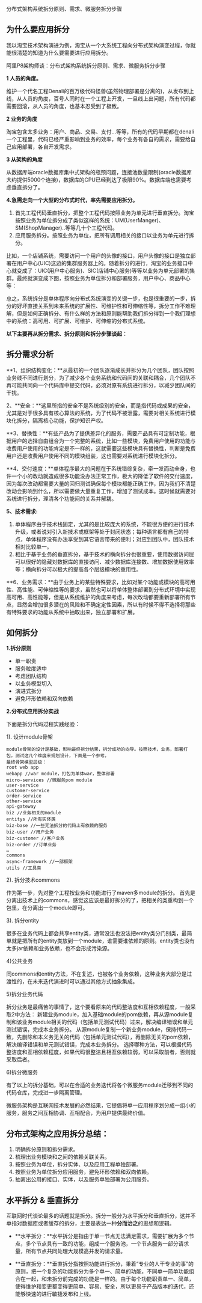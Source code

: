分布式架构系统拆分原则、需求、微服务拆分步骤


## 为什么要应用拆分 ##
我以淘宝技术架构演进为例，淘宝从一个大系统工程向分布式架构演变过程，你就能很清楚的知道为什么要需要进行应用拆分。

阿里P8架构师谈：分布式架构系统拆分原则、需求、微服务拆分步骤

**1 人员的角度。**

维护一个代名工程Denali的百万级代码怪兽(虽然物理部署是分离的)，从发布到上线，从人员的角度，百号人同时在一个工程上开发，一旦线上出问题，所有代码都需要回滚，从人员的角度，也基本忍受到了极致。

**2 业务的角度**

淘宝包含太多业务：用户、商品、交易、支付…等等，所有的代码早期都在denali一个工程里，代码已经严重影响到业务的效率，每个业务有各自的需求，需要给自己应用部署，各自开发需求。

**3 从架构的角度**

从数据库端oracle数据库集中式架构的瓶颈问题，连接池数量限制(oracle数据库大约提供5000个连接)，数据库的CPU已经到达了极限90%。数据库端也需要考虑垂直拆分了。

**4.急需走向一个大型的分布式时代，率先需要应用拆分。**


1. 首先工程代码垂直拆分，把整个工程代码按照业务为单元进行垂直拆分。淘宝按照业务为单位拆分成了类似这样的系统：UM(UserManger)、SM(ShopManager)..等等几十个工程代码。
2. 应用服务拆分。按照业务为单位，把所有调用相关的接口以业务为单元进行拆分。

比如，一个店铺系统，需要访问一个用户的头像的接口，用户头像的接口是独立部署在用户中心(UIC)这边的集群服务器上的。随着拆分的进行，淘宝的业务接口中心就变成了：UIC(用户中心服务)、SIC(店铺中心服务)等等以业务为单元部署的集群。最终就演变成下图，按照业务为单位拆分和部署服务，用户中心、商品中心等：

总之，系统拆分是单体程序向分布式系统演变的关键一步，也是很重要的一步，拆分的好坏直接关系到未来系统的扩展性、可维护性和可伸缩性等，拆分工作不难理解，但是如何正确拆分、有什么样的方法和原则能帮助我们拆分得到一个我们理想中的系统：高可用、可扩展、可维护、可伸缩的分布式系统。

**以下主要再从拆分需求、拆分原则和拆分步骤谈起：**

## 拆分需求分析 ##

**1、组织结构变化：**从最初的一个团队逐渐成长并拆分为几个团队，团队按照业务线不同进行划分，为了减少各个业务系统和代码间的关联和耦合，几个团队不再可能共同向一个代码库中提交代码，必须对原有系统进行拆分，以减少团队间的干扰。

2、**安全：**这里所指的安全不是系统级别的安全，而是指代码或成果的安全，尤其是对于很多具有核心算法的系统，为了代码不被泄露，需要对相关系统进行模块化拆分，隔离核心功能，保护知识产权。

**3、替换性：**有些产品为了提供差异化的服务，需要产品具有可定制功能，根据用户的选择自由组合为一个完整的系统，比如一些模块，免费用户使用的功能与收费用户使用的功能肯定是不一样的，这就需要这些模块具有替换性，判断是免费用户还是收费用户使用不同的模块组装，这也需要对系统进行模块化拆分。

**4、交付速度：**单体程序最大的问题在于系统错综复杂，牵一发而动全身，也许一个小的改动就造成很多功能没办法正常工作，极大的降低了软件的交付速度，因为每次改动都需要大量的回归测试确保每个模块都能正确工作，因为我们不清楚改动会影响到什么，所以需要做大量重复工作，增加了测试成本。这时候就需要对系统进行拆分，理清各个功能间的关系并解耦。

**5、技术需求:**

1. 单体程序由于技术栈固定，尤其的是比较庞大的系统，不能很方便的进行技术升级，或者说对引入新技术或框架等处于封闭状态；每种语言都有自己的特点，单体程序没有办法享受到其它语言带来的便利；对应到团队中，团队技术相对比较单一。 
1. 相比于基于业务的垂直拆分，基于技术的横向拆分也很重要，使用数据访问层可以很好的隐藏对数据库的直接访问、减少数据库连接数、增加数据使用效率等；横向拆分可以极大的提高各个层级模块的重用性。

**6、业务需求：**由于业务上的某些特殊要求，比如对某个功能或模块的高可用性、高性能、可伸缩性等的要求，虽然也可以将单体整体部署到分布式环境中实现高可用、高性能等，但是从系统维护的角度来考虑，每次改动都要重新部署所有节点，显然会增加很多潜在的风险和不确定定性因素，所以有时候不得不选择将那些有特殊要求的功能从系统中抽取出来，独立部署和扩展。


## 如何拆分 ##
**1.拆分原则**

- 单一职责
- 服务粒度适中
- 考虑团队结构
- 以业务模型切入
- 演进式拆分
- 避免环形依赖和双向依赖

**2.分布式应用拆分实战**

下面是拆分代码过程实践经验：

1). 设计module骨架

	module骨架的设计是基础，影响最终拆分结果，拆分成功的向导。按照技术，业务，部署打包，测试这几个维度来规划设计，下面是一个参考。
	最终骨架模型层级：
	root web app
	webapp //war module，打包为单体war，整体部署
	micro-services //微服务pom module
	user-service
	customer-service
	order-service
	other-service
	api-gateway
	biz //业务相关的module
	entitys //所有实体类
	biz-base //一些无法拆分的代码上有依赖的服务
	biz-user //用户业务
	biz-customer //客户业务
	biz-order //订单业务
	…
	commons
	async-framework //一部框架
	utils //工具类

2). 拆分技术commons

作为第一步，先对整个工程按业务和功能进行了maven多module的拆分。
首先是分离出技术上的commons，感觉这应该是最好拆分的了，把相关的类重构到一个包里，在分离出一个module即可。

3). 拆分entity

很多在业务代码上都会共享entity类，通常没法也没法把entity类分门别类，最简单就是把所有的entity类放到一个module，谁需要谁依赖的原则。entity类也没有太多jar依赖和业务依赖，也不会形成污染源。

4)公共业务

同commons和entity方法，不在复述，也被各个业务依赖，这种业务大部分是过渡性的，在未来迭代演进时可以通过其他方式抽象集成。

5)拆分业务代码

拆分业务是最痛苦的事情了，这个要看原来的代码整洁度和互相依赖程度，一般采取2中方法：
新建业务module，加入基础module的pom依赖，再从源module复制和该业务module相关的代码（包括单元测试代码）过来，解决编译错误和单元测试错误，完成本业务拆分。
从源module复制一个新业务module，保持代码一致，先删除和本义务无关的代码（包括单元测试代码），再删除无关的pom依赖，解决编译错误和单元测试错误，完成本业务拆分。
选择哪种方法，可以根据代码整洁度和互相依赖程度，如果代码很整洁且相互依赖较弱，可以采取前者，否则就采取后者。

6)拆分微服务

有了以上的拆分基础，可以在合适的业务迭代将各个微服务module迁移到不同的代码仓库，完成进一步隔离管理。

微服务架构是互联网技术发展的必然结果，它提倡将单一应用程序划分成一组小的服务，服务之间互相协调、互相配合，为用户提供最终价值。



## 分布式架构之应用拆分总结： ##

1. 明确拆分原则和拆分需求。
1. 梳理出业务模块和之间的依赖关联关系。
1. 按照业务为单位，拆分实体、以及应用工程单独部署。
1. 按照业务为单位拆分应用服务，避免环形依赖和双向依赖。
1. 抽离出公用的接口、实体，以及服务单独部署为公用服务。

## 水平拆分 & 垂直拆分 ##

互联网时代谈论最多的话题就是拆分。拆分一般分为水平拆分和垂直拆分，这并不单指对数据库或者缓存的拆分，主要是表达一种**分而治之**的思想和逻辑。

- **水平拆分：**水平拆分是指由于单一节点无法满足需求，需要扩展为多个节点，多个节点具有一致的功能，组成一个服务池，一个节点服务一部分请求量，所有节点共同处理大规模高并发的请求量。


- **垂直拆分：**垂直拆分指按照功能进行拆分，秉着“专业的人干专业的事”的原则，把一个复杂的功能拆分为多个单一、简单的功能，不同单一简单功能组合在一起，和未拆分前完成的功能是一样的。由于每个功能职责单一、简单，使得维护和变更都变得更简单、容易、安全，所以更易于产品版本的迭代，还能够快速的进行敏捷发布和上线。
